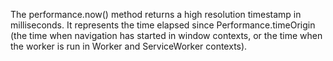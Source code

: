 The performance.now() method returns a high resolution timestamp in milliseconds. It represents the time elapsed since Performance.timeOrigin (the time when navigation has started in window contexts, or the time when the worker is run in Worker and ServiceWorker contexts).